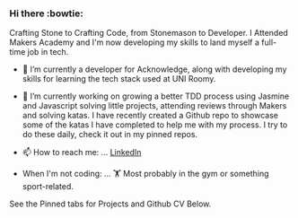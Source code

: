 ### Hi there :bowtie:

Crafting Stone to Crafting Code, from Stonemason to Developer. I Attended Makers Academy and I'm now developing my skills to land myself a full-time job in tech.


- 🔭 I’m currently a developer for Acknowledge, along with developing my skills for learning the tech stack used at UNI Roomy. 
- 🌱 I’m currently working on growing a better TDD process using Jasmine and Javascript solving little projects, attending reviews through Makers and solving katas. I have recently created a Github repo to showcase some of the katas I have completed to help me with my process. I try to do these daily, check it out in my pinned repos.  

- 📫 How to reach me: ... [LinkedIn](https://www.linkedin.com/in/jack-overton-40b7931a2/) 

- When I'm not coding: ... :weight_lifting: Most probably in the gym or something sport-related.


See the Pinned tabs for Projects and Github CV Below. 

